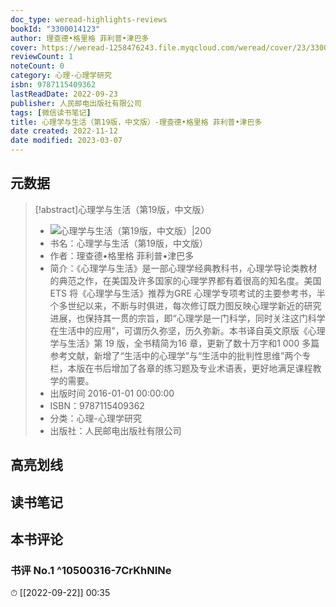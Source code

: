 ```yaml
---
doc_type: weread-highlights-reviews
bookId: "3300014123"
author: 理查德•格里格 菲利普•津巴多
cover: https://weread-1258476243.file.myqcloud.com/weread/cover/23/3300014123/t7_3300014123.jpg
reviewCount: 1
noteCount: 0
category: 心理-心理学研究
isbn: 9787115409362
lastReadDate: 2022-09-23
publisher: 人民邮电出版社有限公司
tags: [微信读书笔记]
title: 心理学与生活（第19版，中文版）-理查德•格里格 菲利普•津巴多
date created: 2022-11-12
date modified: 2023-03-07
---
```


## 元数据

>[!abstract]心理学与生活（第19版，中文版）
> - ![心理学与生活（第19版，中文版）|200](https://weread-1258476243.file.myqcloud.com/weread/cover/23/3300014123/t7_3300014123.jpg)
> - 书名：心理学与生活（第19版，中文版）
> - 作者：理查德•格里格 菲利普•津巴多
> - 简介：《心理学与生活》是一部心理学经典教科书，心理学导论类教材的典范之作，在美国及许多国家的心理学界都有着很高的知名度。美国ETS 将《心理学与生活》推荐为GRE 心理学专项考试的主要参考书，半个多世纪以来，不断与时俱进，每次修订既力图反映心理学新近的研究进展，也保持其一贯的宗旨，即“心理学是一门科学，同时关注这门科学在生活中的应用”，可谓历久弥坚，历久弥新。本书译自英文原版《心理学与生活》第 19 版，全书精简为16 章，更新了数十万字和1 000 多篇参考文献，新增了“生活中的心理学”与“生活中的批判性思维”两个专栏，本版在书后增加了各章的练习题及专业术语表，更好地满足课程教学的需要。
> - 出版时间 2016-01-01 00:00:00
> - ISBN：9787115409362
> - 分类：心理-心理学研究
> - 出版社：人民邮电出版社有限公司

## 高亮划线

## 读书笔记

## 本书评论

### 书评 No.1 ^10500316-7CrKhNINe

⏱ [[2022-09-22]] 00:35
